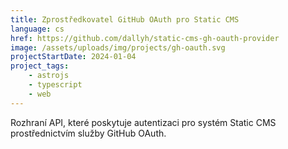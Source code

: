 ```yaml
---
title: Zprostředkovatel GitHub OAuth pro Static CMS
language: cs
href: https://github.com/dallyh/static-cms-gh-oauth-provider
image: /assets/uploads/img/projects/gh-oauth.svg
projectStartDate: 2024-01-04
project_tags:
    - astrojs
    - typescript
    - web
---
```

Rozhraní API, které poskytuje autentizaci pro systém Static CMS prostřednictvím služby GitHub OAuth.